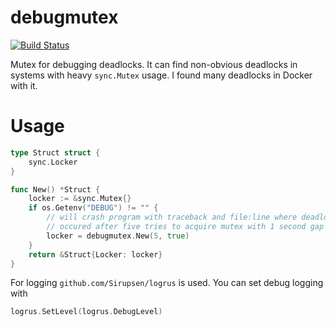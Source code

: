 debugmutex
==========

[![Build Status](https://travis-ci.org/LK4D4/debugmutex.svg?branch=master)](https://travis-ci.org/LK4D4/debugmutex)

Mutex for debugging deadlocks. It can find non-obvious deadlocks in systems
with heavy `sync.Mutex` usage. I found many deadlocks in Docker with it.

# Usage

```go
type Struct struct {
    sync.Locker
}

func New() *Struct {
    locker := &sync.Mutex{}
    if os.Getenv("DEBUG") != "" {
        // will crash program with traceback and file:line where deadlock is
        // occured after five tries to acquire mutex with 1 second gap between.
        locker = debugmutex.New(5, true)
    }
    return &Struct{Locker: locker}
}
```

For logging `github.com/Sirupsen/logrus` is used. You can set debug logging with

```go
logrus.SetLevel(logrus.DebugLevel)
```

